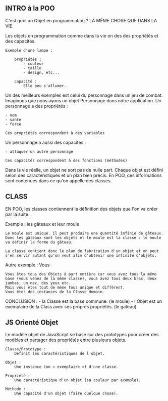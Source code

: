 ## INTRO à la POO

C'est quoi un Objet en programmation ?
LA MÊME CHOSE QUE DANS LA VIE.

Les objets en programmation comme dans la vie on des des propriétés et des capacités.

    Exemple d'une lampe :

        propriétés :
            - couleur
            - taille
            - design, etc...

        capacité :
            Elle peu s'allumer.

Un des meilleurs exemples est celui du personnage dans un jeu de combat. Imaginons que nous ayons un objet Personnage dans notre application. Un personnage a des propriétés :

    - nom
    - sante
    - force

    Ces propriétés correspondent à des variables

Un personnage a aussi des capacités :

    - attaquer un autre personnage

    Ces capacités correspondent à des fonctions (méthodes)

Dans la vie réelle, un objet ne sort pas de nulle part.
Chaque objet est défini selon des caractéristiques et un plan bien précis. En POO, ces informations sont contenues dans ce qu'on appelle des classes.

## CLASS

EN POO, les classes contiennent la définition des objets que l'on va créer par la suite.

Exemple : les gâteaux et leur moule

    Le moule est unique. Il peut produire une quantité infinie de gâteaux. Donc les gâteaux sont les objets et le moule est la classe : le moule va définir la forme du gâteau.

    La classe contient donc le plan de fabrication d'un objet et on peut s'en servir autant qu'on veut afin d'obtenir une infinité d'objets.

Autre exemple : Vous

    Vous êtes tous des Objets à part entière car vous avez tous la même base (vous venez de la même classe), vous avez tous deux bras, deux jambes, un nez, des yeux etc.
    Mais vous êtes tout de même tous unique et différent.
    Vous êtes des instances de la Classe Humain.

CONCLUSION : - la Classe est la base commune. (le moule) - l'Objet est un exemplaire de la Class avec ses propres propriétés. (le gateau)

## JS Orienté Objet

Le modèle objet de JavaScript se base sur des prototypes pour créer des modèles et partager des propriétés entre plusieurs objets.

    Classe/Prototype :
    	Définit les caractéristiques de l'objet.

    Objet :
    	Une instance (un « exemplaire ») d'une classe.

    Propriété :
    	Une caractéristique d'un objet (sa couleur par exemple).

    Méthode :
    	Une capacité d'un objet (faire quelque chose).
